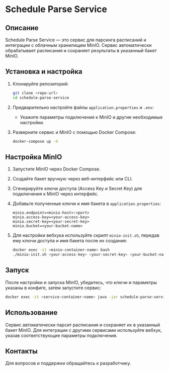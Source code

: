 # Schedule Parse Service

## Описание

Schedule Parse Service — это сервис для парсинга расписаний и интеграции с облачным хранилищем MinIO. Сервис автоматически обрабатывает расписания и сохраняет результаты в указанный бакет MinIO.

## Установка и настройка

1. Клонируйте репозиторий:
    ```bash
    git clone <repo-url>
    cd schedule-parse-service
    ```

2. Предварительно настройте файлы `application.properties` и `.env`:
    - Укажите параметры подключения к MinIO и другие необходимые настройки.

3. Разверните сервис и MinIO с помощью Docker Compose:
    ```bash
    docker-compose up -d
    ```

## Настройка MinIO

1. Запустите MinIO через Docker Compose.
2. Создайте бакет вручную через веб-интерфейс или CLI.
3. Сгенерируйте ключи доступа (Access Key и Secret Key) для подключения к MinIO через интерфейс.
4. Добавьте полученные ключи и имя бакета в `application.properties`:
    ```
    minio.endpoint=<minio-host>:<port>
    minio.access-key=<your-access-key>
    minio.secret-key=<your-secret-key>
    minio.bucket=<your-bucket-name>
    ```

5. Для настройки вебхука используйте скрипт `minio-init.sh`, передав ему ключи доступа и имя бакета после их создания:
    ```bash
    docker exec -it <minio-container-name> bash
    ./minio-init.sh <your-access-key> <your-secret-key> <your-bucket-name>
    ```

## Запуск

После настройки и запуска MinIO, убедитесь, что ключи и параметры указаны в конфиге, затем запустите сервис:
```bash
docker exec -it <service-container-name> java -jar schedule-parse-service.jar
```

## Использование

Сервис автоматически парсит расписания и сохраняет их в указанный бакет MinIO. Для интеграции с другими сервисами используйте вебхук, указав соответствующие параметры подключения.

## Контакты

Для вопросов и поддержки обращайтесь к разработчику.

